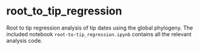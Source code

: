 # root\_to\_tip\_regression

Root to tip regression analysis of tip dates using the global phylogeny.
The included notebook `root-to-tip_regression.ipynb` contains all the relevant
analysis code.
